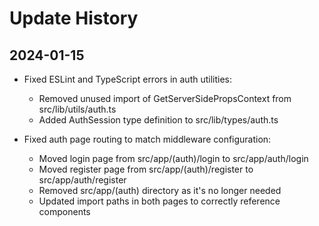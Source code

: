 # Update History

## 2024-01-15

- Fixed ESLint and TypeScript errors in auth utilities:

  - Removed unused import of GetServerSidePropsContext from src/lib/utils/auth.ts
  - Added AuthSession type definition to src/lib/types/auth.ts

- Fixed auth page routing to match middleware configuration:
  - Moved login page from src/app/(auth)/login to src/app/auth/login
  - Moved register page from src/app/(auth)/register to src/app/auth/register
  - Removed src/app/(auth) directory as it's no longer needed
  - Updated import paths in both pages to correctly reference components

